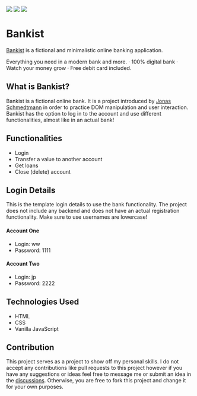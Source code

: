 <img src="https://raw.githubusercontent.com/catherineisonline/bankist/main/public/img/project-preview.webp" ></img>
<img src="https://raw.githubusercontent.com/catherineisonline/bankist/main/public/img/project-preview-2.webp" ></img>
<img src="https://raw.githubusercontent.com/catherineisonline/bankist/main/public/img/project-preview-3.webp" ></img>

# Bankist

<a href="https://bankist-bank.vercel.app/">Bankist</a> is a fictional and minimalistic online banking application.

Everything you need in a modern bank and more.
· 100% digital bank
· Watch your money grow
· Free debit card included.

## What is Bankist?

Bankist is a fictional online bank. It is a project introduced by <a href="https://github.com/jonasschmedtmann">Jonas Schmedtmann</a> in order to practice DOM manipulation and user interaction. Bankist has the option to log in to the account and use different functionalities, almost like in an actual bank!

## Functionalities

- Login
- Transfer a value to another account
- Get loans
- Close (delete) account

## Login Details

This is the template login details to use the bank functionality. The project does not include any backend and does not have an actual registration functionality. Make sure to use usernames are lowercase!

#### Account One

- Login: ww
- Password: 1111

#### Account Two

- Login: jp
- Password: 2222

## Technologies Used

- HTML
- CSS
- Vanilla JavaScript

## Contribution

This project serves as a project to show off my personal skills. I do not accept any contributions like pull requests to this project however if you have any suggestions or ideas feel free to message me or submit an idea in the [discussions](https://github.com/catherineisonline/bankist/discussions). Otherwise, you are free to fork this project and change it for your own purposes.
